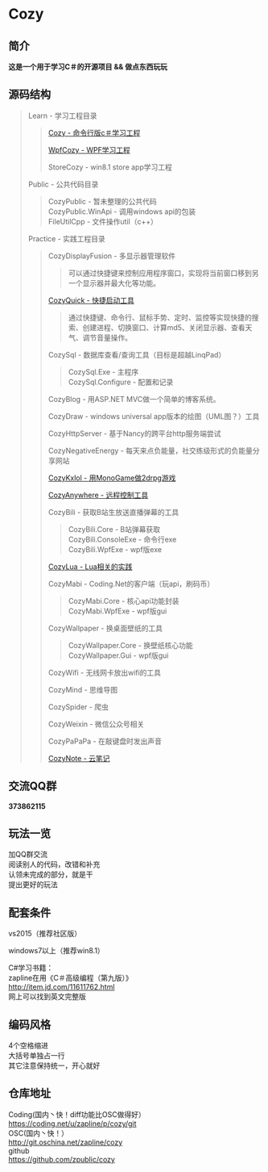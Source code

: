 Cozy
========

简介
--------------------------------
<b>这是一个用于学习C＃的开源项目 && 做点东西玩玩</b>

源码结构
--------------------------------
> Learn - 学习工程目录  
> 
>> [Cozy - 命令行版c＃学习工程](doc/LearnCozy.md)
>>
>> [WpfCozy - WPF学习工程](doc/LearnWpfCozy.md)
>>
>> StoreCozy - win8.1 store app学习工程  
>
>
> Public - 公共代码目录  
>> CozyPublic - 暂未整理的公共代码  
>> CozyPublic.WinApi - 调用windows api的包装  
>> FileUtilCpp - 文件操作util（c++）  
>
>
> Practice - 实践工程目录  
> 
>> CozyDisplayFusion - 多显示器管理软件  
>>> 可以通过快捷键来控制应用程序窗口，实现将当前窗口移到另一个显示器并最大化等功能。  
>>
>> [CozyQuick - 快捷启动工具](doc/CozyQuick.md)
>>> 通过快捷键、命令行、鼠标手势、定时、监控等实现快捷的搜索、创建进程、切换窗口、计算md5、关闭显示器、查看天气、调节音量操作。  
>>
>> CozySql - 数据库查看/查询工具（目标是超越LinqPad）  
>>> CozySql.Exe - 主程序  
>>> CozySql.Configure - 配置和记录  
>>
>> CozyBlog - 用ASP.NET MVC做一个简单的博客系统。  
>>
>> CozyDraw - windows universal app版本的绘图（UML图？）工具  
>>
>> CozyHttpServer - 基于Nancy的跨平台http服务端尝试  
>>
>> CozyNegativeEnergy - 每天来点负能量，社交练级形式的负能量分享网站  
>>
>> [CozyKxlol - 用MonoGame做2drpg游戏](doc/CozyKxlol.md)
>>
>> [CozyAnywhere - 远程控制工具](doc/CozyAnywhere.md)  
>>
>> CozyBili - 获取B站生放送直播弹幕的工具  
>>> CozyBili.Core - B站弹幕获取  
>>> CozyBili.ConsoleExe - 命令行exe  
>>> CozyBili.WpfExe - wpf版exe  
>>
>> [CozyLua - Lua相关的实践](doc/CozyLua.md)
>>
>> CozyMabi - Coding.Net的客户端（玩api，刷码币）  
>>> CozyMabi.Core - 核心api功能封装  
>>> CozyMabi.WpfExe - wpf版gui  
>>
>> CozyWallpaper - 换桌面壁纸的工具  
>>> CozyWallpaper.Core - 换壁纸核心功能  
>>> CozyWallpaper.Gui - wpf版gui  
>>
>> CozyWifi - 无线网卡放出wifi的工具  
>>
>> CozyMind - 思维导图  
>>
>> CozySpider - 爬虫  
>>
>> CozyWeixin - 微信公众号相关  
>>
>> CozyPaPaPa - 在敲键盘时发出声音  
>>
>> [CozyNote - 云笔记](doc/CozyNote.md)  
>>
  
交流QQ群
--------------------------------
<b>373862115</b>

玩法一览
--------------------------------
加QQ群交流  
阅读别人的代码，改错和补充  
认领未完成的部分，就是干  
提出更好的玩法  

配套条件
--------------------------------
vs2015（推荐社区版）  
  
windows7以上（推荐win8.1）  

C#学习书籍：  
zapline在用《C＃高级编程（第九版）》  
<http://item.jd.com/11611762.html>  
网上可以找到英文完整版  


编码风格
--------------------------------
4个空格缩进  
大括号单独占一行  
其它注意保持统一，开心就好  

仓库地址
--------------------------------
Coding(国内丶快！diff功能比OSC做得好）  
<https://coding.net/u/zapline/p/cozy/git>  
OSC(国内丶快！）  
<http://git.oschina.net/zapline/cozy>  
github  
<https://github.com/zpublic/cozy>  
